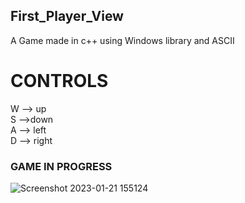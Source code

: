 ## First_Player_View
 A Game made in c++ using Windows library and ASCII

 # CONTROLS

 W --> up   
 S -->down    
 A --> left     
 D --> right    

### GAME IN PROGRESS


![Screenshot 2023-01-21 155124](https://user-images.githubusercontent.com/90249481/213862638-2bce6f53-8722-43b7-82a3-eb7be60bbf68.jpg)



